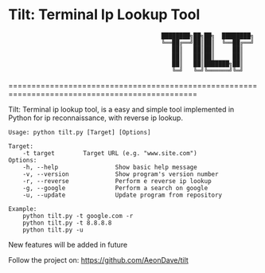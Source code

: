 Tilt: Terminal Ip Lookup Tool
====




                                               ████████╗██╗██╗  ████████╗
                                               ╚══██╔══╝██║██║  ╚══██╔══╝
                                                  ██║   ██║██║     ██║   
                                                  ██║   ██║██║     ██║   
                                                  ██║   ██║███████╗██║   
                                                  ╚═╝   ╚═╝╚══════╝╚═╝ 

 ===============================================================================================
 
 Tilt: Terminal ip lookup tool, is a easy and simple tool implemented in Python for ip reconnaissance, with reverse ip lookup.
 
 
    Usage: python tilt.py [Target] [Options]

    Target:
        -t target        Target URL (e.g. "www.site.com")
    Options:
        -h, --help                Show basic help message
        -v, --version             Show program's version number
        -r, --reverse             Perform e reverse ip lookup
        -g, --google              Perform a search on google
        -u, --update              Update program from repository

    Example:
        python tilt.py -t google.com -r
        python tilt.py -t 8.8.8.8
        python tilt.py -u
        
New features will be added in future

Follow the project on: https://github.com/AeonDave/tilt
